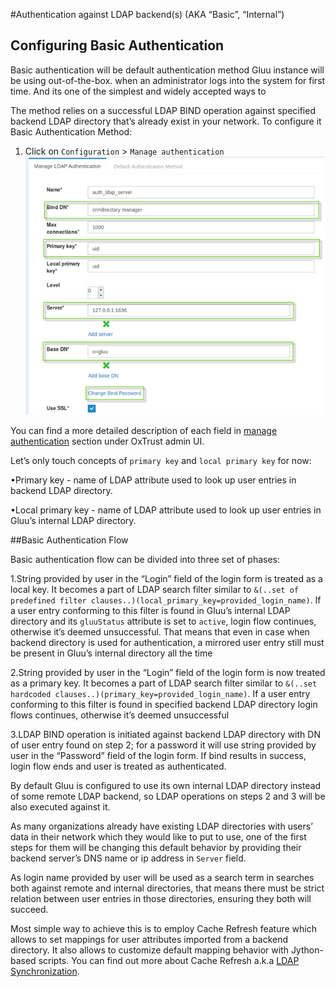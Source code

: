 #Authentication against LDAP backend(s) (AKA “Basic”, “Internal”)

## Configuring Basic Authentication
Basic authentication will be default authentication method Gluu instance 
will be using out-of-the-box. when an administrator logs into the system 
for first time. And its one of the simplest and widely accepted ways to 

The method relies on a successful LDAP BIND operation against specified 
backend LDAP directory that’s already exist in your network. 
To configure it Basic Authentication Method:

1. Click on `Configuration` > `Manage authentication` 
![basic](../img/user-authn/basicauthn.png)


You can find a more detailed description of each field in 
[manage authentication](../admin-guide/oxtrust-ui/#manage-authentication) 
section under OxTrust admin UI. 

Let’s only touch concepts of `primary key` and `local primary key` for now:

•Primary key - name of LDAP attribute used to look up user entries in backend LDAP directory.

•Local primary key -  name of LDAP attribute used to look up user entries in Gluu’s 
internal LDAP directory.

##Basic Authentication Flow

Basic authentication flow can be divided into three set of phases:

1.String provided by user in the “Login” field of the login form is treated as a local key. 
It becomes a part of LDAP search filter similar to 
`&(..set of predefined filter clauses..)(local_primary_key=provided_login_name)`. 
If a user entry conforming to this filter is found in Gluu’s internal LDAP directory and 
its `gluuStatus` attribute is set to `active`, login flow continues, 
otherwise it’s deemed unsuccessful. That means that even in case when backend 
directory is used for authentication, a mirrored user entry still must be present in 
Gluu’s internal directory all the time

2.String provided by user in the “Login” field of the login form is now treated as a 
primary key. It becomes a part of LDAP search filter similar to 
`&(..set hardcoded clauses..)(primary_key=provided_login_name)`. 
If a user entry conforming to this filter is found in specified backend LDAP directory 
login flows continues, otherwise it’s deemed unsuccessful

3.LDAP BIND operation is initiated against backend LDAP directory with DN 
of user entry found on step 2; for a password it will use string provided 
by user in the “Password” field of the login form. If bind results in success, 
login flow ends and user is treated as authenticated.

By default Gluu is configured to use its own internal LDAP directory instead of 
some remote LDAP backend, so LDAP operations on steps 2 and 3 will be also executed 
against it. 

As many organizations already have existing LDAP directories with users’ 
data in their network which they would like to put to use, one of the first steps for 
them will be changing this default behavior by providing their backend server’s DNS name 
or ip address  in `Server` field. 

As login name provided by user will be used as a search 
term in searches both against remote and internal directories, that means there must be 
strict relation between user entries in those directories, ensuring they both will succeed. 

Most simple way to achieve this is to employ Cache Refresh feature which allows to set 
mappings for user attributes imported from a backend directory. 
It also allows to customize default mapping behavior with Jython-based scripts. 
You can find out more about Cache Refresh a.k.a 
[LDAP Synchronization](../user-group/#ldap-synchronization).

